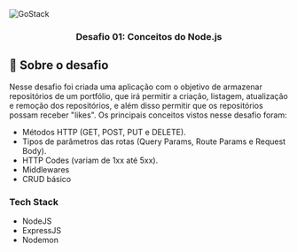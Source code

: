 <img alt="GoStack" src="https://storage.googleapis.com/golden-wind/bootcamp-gostack/header-desafios.png" />

<h3 align="center">
  Desafio 01: Conceitos do Node.js
</h3>

## :rocket: Sobre o desafio

Nesse desafio foi criada uma aplicação com o objetivo de armazenar repositórios de um portfólio, que irá permitir a criação, listagem, atualização e remoção dos repositórios, e além disso permitir que os repositórios possam receber "likes". Os principais conceitos vistos nesse desafio foram:

- Métodos HTTP (GET, POST, PUT e DELETE).
- Tipos de parâmetros das rotas (Query Params, Route Params e Request Body).
- HTTP Codes (variam de 1xx até 5xx).
- Middlewares
- CRUD básico

### Tech Stack

- NodeJS
- ExpressJS
- Nodemon